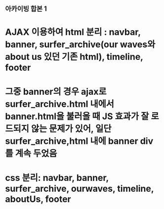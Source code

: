 ## 아카이빙 합본 1

# AJAX 이용하여 html 분리 : navbar, banner, surfer_archive(our waves와 about us 있던 기존 html), timeline, footer 
# 그중 banner의 경우 ajax로 surfer_archive.html 내에서 banner.html을 불러올 때 JS 효과가 잘 로드되지 않는 문제가 있어, 일단 surfer_archive,html 내에 banner div를 계속 두었음
# css 분리: navbar, banner, surfer_archive, ourwaves, timeline, aboutUs, footer 

